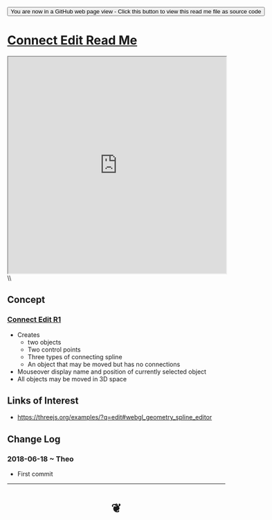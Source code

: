 <span style=display:none; >[You are now in a GitHub source code view - click this link to view Read Me file as a web page]( https://rawgit.com/opentecture/mindmapping/master/#https://rawgit.com/opentecture/mindmapping/master/connect-edit/README.md "View file as a web page." ) </span>

<div><input type=button onclick="window.location.href='https://github.com/opentecture/mindmapping/blob/master/connect-edit/README.md'";
value='You are now in a GitHub web page view - Click this button to view this read me file as source code' ></div>

# [Connect Edit Read Me]( #README.md )


<iframe src=https://rawgit.com/opentecture/mindmapping/master/connect-edit/r1/connect-edit.html  width=100% height=500px >Iframes are not viewable in GitHub source code view<</iframe>\\


<span style="display: none" >/span>


## Concept

### [Connect Edit R1]( https://rawgit.com/opentecture/mindmapping/master/connect-edit/r1/connect-edit.html )

* Creates
	* two objects
	* Two control points
	* Three types of connecting spline
	* An object that may be moved but has no connections
* Mouseover display name and position of currently selected object
* All objects may be moved in 3D space

## Links of Interest

* https://threejs.org/examples/?q=edit#webgl_geometry_spline_editor


## Change Log

### 2018-06-18 ~ Theo

* First commit


***


# <center title="hello!" ><a href=javascript:window.scrollTo(0,0); style=text-decoration:none; > ❦ </a></center>
